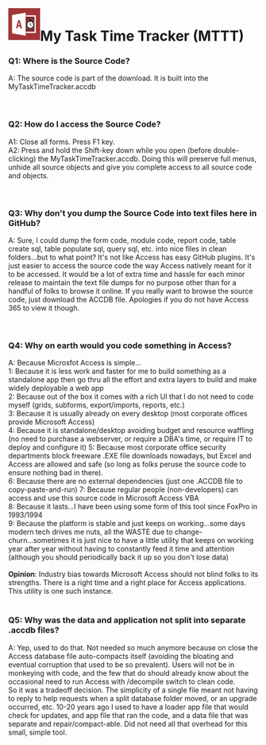 <img align="left" src="https://github.com/DataResearchLabs/my_task_time_tracker/blob/main/img/application_icon.png" width="64px">

# My Task Time Tracker (MTTT) 


### Q1: Where is the Source Code?
A: The source code is part of the download.  It is built into the MyTaskTimeTracker.accdb<br>
<br>
<br>
### Q2: How do I access the Source Code?
A1: Close all forms.  Press F1 key.<br>
A2: Press and hold the Shift-key down while you open (before double-clicking) the MyTaskTimeTracker.accdb. Doing this will preserve full menus, unhide all source objects and give you complete access to all source code and objects.<br>
<br>
<br>
### Q3: Why don't you dump the Source Code into text files here in GitHub?
A: Sure, I could dump the form code, module code, report code, table create sql, table populate sql, query sql, etc. into nice files in clean folders...but to what point?  It's not like Access has easy GitHub plugins.  It's just easier to access the source code the way Access natively meant for it to be accessed.  It would be a lot of extra time and hassle for each minor release to maintain the text file dumps for no purpose other than for a handful of folks to browse it online.  If you really want to browse the source code, just download the ACCDB file.  Apologies if you do not have Access 365 to view it though.<br>
<br>
<br>
### Q4: Why on earth would you code something in Access?
A: Because Microsfot Access is simple...<br>
1: Because it is less work and faster for me to build something as a standalone app then go thru all the effort and extra layers to build and make widely deployable a web app<br>
2: Because out of the box it comes with a rich UI that I do not need to code myself (grids, subforms, export/imports, reports, etc.)<br>
3: Because it is usually already on every desktop (most corporate offices provide Microsoft Access)<br>
4: Because it is standalone/desktop avoiding budget and resource waffling (no need to purchase a webserver, or require a DBA's time, or require IT to deploy and configure it)
5: Because most corporate office security departments block freeware .EXE file downloads nowadays, but Excel and Access are allowed and safe (so long as folks peruse the source code to ensure nothing bad in there).<br>
6: Because there are no external dependencies (just one .ACCDB file to copy-paste-and-run)
7: Because regular people (non-developers) can access and use this source code in Microsoft Access VBA<br>
8: Because it lasts...I have been using some form of this tool since FoxPro in 1993/1994<br>
9: Because the platform is stable and just keeps on working...some days modern tech drives me nuts, all the WASTE due to change-churn...sometimes it is just nice to have a little utility that keeps on working year after year without having to constantly feed it time and attention (although you should periodically back it up so you don't lose data)<br>
<br>
**Opinion**: Industry bias towards Microsoft Access should not blind folks to its strengths.  There is a right time and a right place for Access applications.  This utility is one such instance.
<br>
<br>
### Q5: Why was the data and application not split into separate .accdb files?
A: Yep, used to do that.   Not needed so much anymore because on close the Access database file auto-compacts itself (avoiding the bloating and eventual corruption that used to be so prevalent).  Users will not be in monkeying with code, and the few that do should already know about the occasional need to run Access with /decompile switch to clean code.<br>
So it was a tradeoff decision.  The simplicity of a single file meant not having to reply to help requests when a split database folder moved, or an upgrade occurred, etc.  10-20 years ago I used to have a loader app file that would check for updates, and app file that ran the code, and a data file that was separate and repair/compact-able.  Did not need all that overhead for this small, simple tool.<br>
